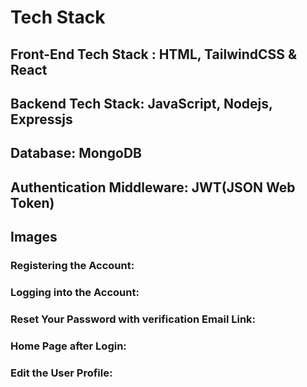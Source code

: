 # Tech Stack

## Front-End Tech Stack : HTML, TailwindCSS & React 

## Backend Tech Stack: JavaScript, Nodejs, Expressjs

## Database: MongoDB

## Authentication Middleware: JWT(JSON Web Token)

## Images

### Registering the Account: 


### Logging into the Account:


### Reset Your Password with verification Email Link:


### Home Page after Login:

### Edit the User Profile:







